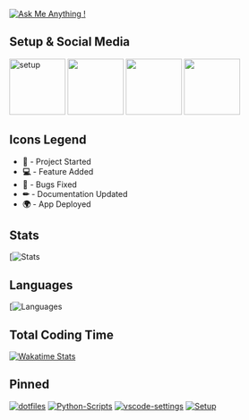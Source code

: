 [![Ask Me Anything !](https://img.shields.io/badge/Ask%20me-anything-1abc9c.svg)](https://GitHub.com/GabrielCrackPro/ama)

## Setup & Social Media

<a href="https://github.com/GabrielCrackPro/Setup" title="Setup" target="blank"><img src="https://cdn3.iconfinder.com/data/icons/roles-computer-it/128/front-end_developer-2-512.png" height="100" width="auto" alt="setup"></a>
<a href="http://twitter.com/gabrielvr01" target="blank" title="Twitter"><img src="https://1000logos.net/wp-content/uploads/2017/06/Twitter-Logo.png" height="100" width="auto"></a>
<a href="http://reddit.com/gabrielvr01" target="blank" title="Reddit"><img src="https://logodownload.org/wp-content/uploads/2018/02/reddit-logo-16.png" height="100" width="auto"></a>
<a href="http://gabrielvdev.surge.sh" target="blank" title="Portfolio"><img src="http://gabrielvdev.surge.sh/img/logo.png" height="100" width="auto"></a>

## Icons Legend

- **🎉** - Project Started
- **💻** - Feature Added
- **🔧** - Bugs Fixed
- **✏** - Documentation Updated
- **🌍** - App Deployed

## Stats

[![ Stats](https://github-readme-stats.vercel.app/api?username=GabrielCrackPro&show_icons=true&theme=dark&custom_title=Stats)

## Languages

[![Languages ](https://github-readme-stats.vercel.app/api/top-langs/?username=GabrielCrackPro&theme=dark&layout=compact&custom_title=Languages)

## Total Coding Time

[![Wakatime Stats](https://github-readme-stats.vercel.app/api/wakatime?username=gabrielvr01&theme=dark&range=all_time&custom_title=Total%20Coding%20Time&hide=Other,Text,VimL,Git%20Config)](https://github.com/anuraghazra/github-readme-stats)

## Pinned

[![dotfiles](https://github-readme-stats.vercel.app/api/pin/?username=GabrielCrackPro&repo=dotfiles&theme=dark)](https://github.com/GabrielCrackPro/ddotfiles)
[![Python-Scripts](https://github-readme-stats.vercel.app/api/pin/?username=GabrielCrackPro&repo=python-scripts&theme=dark)](https://github.com/GabrielCrackPro/python-scripts)
[![vscode-settings](https://github-readme-stats.vercel.app/api/pin/?username=GabrielCrackPro&repo=vscode-settings&theme=dark)](https://github.com/GabrielCrackPro/vscode-settings)
[![Setup](https://github-readme-stats.vercel.app/api/pin/?username=GabrielCrackPro&repo=Setup&theme=dark)](https://github.com/GabrielCrackPro/Setup)

